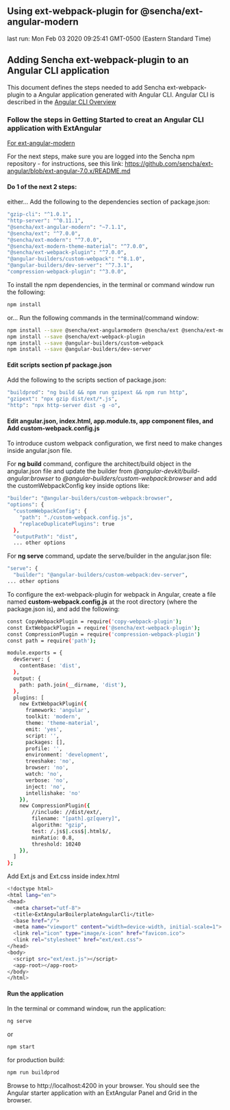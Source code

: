 ## Using ext-webpack-plugin for @sencha/ext-angular-modern

last run: Mon Feb 03 2020 09:25:41 GMT-0500 (Eastern Standard Time)

## Adding Sencha ext-webpack-plugin to an Angular CLI application

This document defines the steps needed to add Sencha ext-webpack-plugin to a Angular application generated with Angular CLI.  Angular CLI is described in the [Angular CLI Overview](https://cli.angular.io/)

### Follow the steps in Getting Started to creat an Angular CLI application with ExtAngular

[For ext-angular-modern](https://github.com/sencha/ext-angular/blob/ext-angular-7.1.1/packages/ext-angular-modern/GETTING_STARTED.md)

For the next steps, make sure you are logged into the Sencha npm repository - for instructions, see this link: https://github.com/sencha/ext-angular/blob/ext-angular-7.0.x/README.md

#### Do 1 of the next 2 steps:

either...
Add the following to the dependencies section of package.json:

```sh
"gzip-cli": "^1.0.1",
"http-server": "^0.11.1",
"@sencha/ext-angular-modern": "~7.1.1",
"@sencha/ext": "^7.0.0",
"@sencha/ext-modern": "^7.0.0",
"@sencha/ext-modern-theme-material": "^7.0.0",
"@sencha/ext-webpack-plugin": "^7.0.0",
"@angular-builders/custom-webpack": "^8.1.0",
"@angular-builders/dev-server": "^7.3.1",
"compression-webpack-plugin": "^3.0.0",
```

To install the npm dependencies, in the terminal or command window run the following:

```sh
npm install
```

or...
Run the following commands in the terminal/command window:

```sh
npm install --save @sencha/ext-angularmodern @sencha/ext @sencha/ext-modern @sencha/ext-modern-theme-material
npm install --save @sencha/ext-webpack-plugin
npm install --save @angular-builders/custom-webpack
npm install --save @angular-builders/dev-server
```

#### Edit scripts section pf package.json

Add the following to the scripts section of package.json:

```sh
"buildprod": "ng build && npm run gzipext && npm run http",
"gzipext": "npx gzip dist/ext/*.js",
"http": "npx http-server dist -g -o",
```

#### Edit angular.json, index.html, app.module.ts, app component files, and Add custom-webpack.config.js

To introduce custom webpack configuration, we first need to make changes inside angular.json file.

For **ng build** command, configure the architect/build object in the angular.json file and update the builder from *@angular-devkit/build-angular:browser* to *@angular-builders/custom-webpack:browser* and add the customWebpackConfig key inside options like:

 ```sh
 "builder": "@angular-builders/custom-webpack:browser",
 "options": {
   "customWebpackConfig": {
     "path": "./custom-webpack.config.js",
     "replaceDuplicatePlugins": true
   },
   "outputPath": "dist",
   ... other options
```

For **ng serve** command, update the serve/builder in the angular.json file:

 ```sh
 "serve": {
   "builder": "@angular-builders/custom-webpack:dev-server",
... other options
```

To configure the ext-webpack-plugin for webpack in Angular, create a file named **custom-webpack.config.js** at the root directory (where the package.json is), and add the following:
```sh
const CopyWebpackPlugin = require('copy-webpack-plugin');
const ExtWebpackPlugin = require('@sencha/ext-webpack-plugin');
const CompressionPlugin = require('compression-webpack-plugin')
const path = require('path');

module.exports = {
  devServer: {
    contentBase: 'dist',
  },
  output: {
    path: path.join(__dirname, 'dist'),
  },
  plugins: [
    new ExtWebpackPlugin({
      framework: 'angular',
      toolkit: 'modern',
      theme: 'theme-material',
      emit: 'yes',
      script: '',
      packages: [],
      profile: '',
      environment: 'development',
      treeshake: 'no',
      browser: 'no',
      watch: 'no',
      verbose: 'no',
      inject: 'no',
      intellishake: 'no'
    }),
    new CompressionPlugin({
        //include: //dist/ext/,
        filename: "[path].gz[query]",
        algorithm: "gzip",
        test: /.js$|.css$|.html$/,
        minRatio: 0.8,
        threshold: 10240
    }),
  ]
};
```


Add Ext.js and Ext.css inside index.html

```sh
<!doctype html>
<html lang="en">
<head>
  <meta charset="utf-8">
  <title>ExtAngularBoilerplateAngularCli</title>
  <base href="/">
  <meta name="viewport" content="width=device-width, initial-scale=1">
  <link rel="icon" type="image/x-icon" href="favicon.ico">
  <link rel="stylesheet" href="ext/ext.css">
</head>
<body>
  <script src="ext/ext.js"></script>
  <app-root></app-root>
</body>
</html>
```


#### Run the application

In the terminal or command window, run the application:

```sh
ng serve
```

or

```sh
npm start
```

for production build:

```sh
npm run buildprod
```


Browse to http://localhost:4200 in your browser.  You should see the Angular starter application with an ExtAngular Panel and Grid in the browser.
